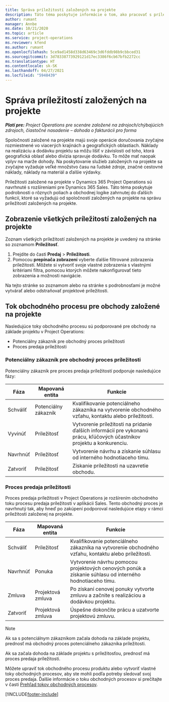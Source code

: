 ```yaml
---
title: Správa príležitostí založených na projekte
description: Táto téma poskytuje informácie o tom, ako pracovať s príležitosťami súvisiacimi s projektmi.
author: rumant
manager: Annbe
ms.date: 10/21/2020
ms.topic: article
ms.service: project-operations
ms.reviewer: kfend
ms.author: rumant
ms.openlocfilehash: 5ce9ad1458d338d63469c3d6fddb98b9cbbced31
ms.sourcegitcommit: 3d78338773929121d17ec3386f6cb67bfb2272cc
ms.translationtype: HT
ms.contentlocale: sk-SK
ms.lasthandoff: 04/27/2021
ms.locfileid: "5948439"
---
```

# <a name="manage-project-based-opportunities"></a>Správa príležitostí založených na projekte

_**Platí pre:** Project Operations pre scenáre založené na zdrojoch/chýbajúcich zdrojoch, čiastočné nasadenie – dohoda o fakturácii pro forma_

Spoločnosti založené na projekte majú svoje operácie doručovania zvyčajne rozmiestnené vo viacerých krajinách a geografických oblastiach. Náklady na realizáciu a dodávku projektu sa môžu líšiť v závislosti od toho, ktorá geografická oblasť alebo divízia spravuje dodávku. To môže mať naopak vplyv na marže dohody. Na poskytovanie služieb založených na projekte sa zvyčajne vyžaduje veľké množstvo času na ľudské zdroje, značné cestovné náklady, náklady na materiál a ďalšie výdavky.

Príležitosti založené na projekte v Dynamics 365 Project Operations sú navrhnuté s rozšíreniami pre Dynamics 365 Sales. Táto téma poskytuje podrobnosti o rôznych poliach a obchodnej logike zahrnutej do ďalších funkcií, ktoré sa vyžadujú od spoločností založených na projekte na správu príležitostí založených na projekte.

## <a name="view-all-project-based-opportunities"></a>Zobrazenie všetkých príležitostí založených na projekte

Zoznam všetkých príležitostí založených na projekte je uvedený na stránke so zoznamom **Príležitosť**. 

1. Prejdite do časti **Predaj** > **Príležitosti**.
2. Pomocou **prepínača zobrazení** vyberte ďalšie filtrované zobrazenia príležitostí. Môžete si vytvoriť svoje vlastné zobrazenia s vlastnými kritériami filtra, pomocou ktorých môžete nakonfigurovať tieto zobrazenia a možnosti navigácie.

Na tejto stránke so zoznamom alebo na stránke s podrobnosťami je možné vytvárať alebo odstraňovať projektové príležitosti.

## <a name="business-process-flow-for-project-based-deals"></a>Tok obchodného procesu pre obchody založené na projekte

Nasledujúce toky obchodného procesu sú podporované pre obchody na základe projektu v Project Operations:

- Potenciálny zákazník pre obchodný proces príležitosti
- Proces predaja príležitosti

### <a name="lead-to-opportunity-business-process"></a>Potenciálny zákazník pre obchodný proces príležitosti 
Potenciálny zákazník pre proces predaja príležitostí podporuje nasledujúce fázy:

| Fáza | Mapovaná entita | Funkcie |
| --- | --- | --- |
| Schváliť | Potenciálny zákazník | Kvalifikovanie potenciálneho zákazníka na vytvorenie obchodného vzťahu, kontaktu alebo príležitosti. |
| Vyvinúť | Príležitosť | Vytvorenie príležitosti na pridanie ďalších informácií pre vykonanú prácu, kľúčových účastníkov projektu a konkurenciu. |
| Navrhnúť | Príležitosť | Vytvorenie návrhu a získanie súhlasu od interného hodnotiaceho tímu. |
| Zatvoriť | Príležitosť | Získanie príležitosti na uzavretie obchodu. |

### <a name="opportunity-sales-process"></a>Proces predaja príležitosti
Proces predaja príležitosti v Project Operations je rozšírením obchodného toku procesu predaja príležitosti v aplikácii Sales. Tento obchodný proces je navrhnutý tak, aby hneď po zakúpení podporoval nasledujúce etapy v rámci príležitosti založenej na projekte.

| Fáza | Mapovaná entita | Funkcie |
| --- | --- | --- |
| Schváliť | Príležitosť | Kvalifikovanie potenciálneho zákazníka na vytvorenie obchodného vzťahu, kontaktu alebo príležitosti. |
| Navrhnúť | Ponuka | Vytvorenie návrhu pomocou projektových cenových ponúk a získanie súhlasu od interného hodnotiaceho tímu. |
| Zmluva | Projektová zmluva | Po získaní cenovej ponuky vytvorte zmluvu a začnite s realizáciou a dodávkou projektu. |
| Zatvoriť | Projektová zmluva | Úspešne dokončite prácu a uzatvorte projektovú zmluvu. |

> [!NOTE]
> Ak sa s potenciálnym zákazníkom začala dohoda na základe projektu, prednosť má obchodný proces potenciálneho zákazníka príležitosti.
>
> Ak sa začala dohoda na základe projektu s príležitosťou, prednosť má proces predaja príležitosti.

Môžete upraviť tok obchodného procesu produktu alebo vytvoriť vlastné toky obchodných procesov, aby ste mohli podľa potreby sledovať svoj proces predaja. Ďalšie informácie o toku obchodných procesov si prečítajte v časti [Prehľad tokov obchodných procesov](/dynamics365/customerengagement/on-premises/customize/business-process-flows-overview).


[!INCLUDE[footer-include](../includes/footer-banner.md)]